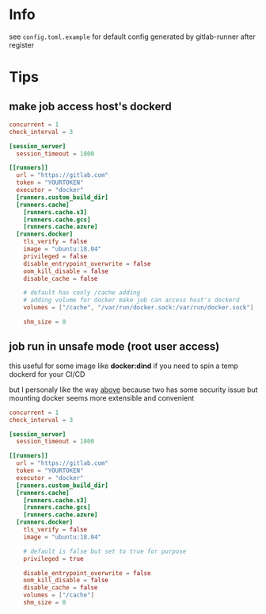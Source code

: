 # Info

see `config.toml.example` for default config generated by gitlab-runner after register

# Tips

## **make job access host's dockerd**

```toml
concurrent = 1
check_interval = 3

[session_server]
  session_timeout = 1800

[[runners]]
  url = "https://gitlab.com"
  token = "YOURTOKEN"
  executor = "docker"
  [runners.custom_build_dir]
  [runners.cache]
    [runners.cache.s3]
    [runners.cache.gcs]
    [runners.cache.azure]
  [runners.docker]
    tls_verify = false
    image = "ubuntu:18.04"
    privileged = false
    disable_entrypoint_overwrite = false
    oom_kill_disable = false
    disable_cache = false

    # default has conly /cache adding
    # adding volume for docker make job can access host's dockerd
    volumes = ["/cache", "/var/run/docker.sock:/var/run/docker.sock"]

    shm_size = 0
```

## **job run in unsafe mode (root user access)**

this useful for some image like **docker:dind** if you need to spin a temp dockerd for your CI/CD

but I personaly like the way [above](#make-job-access-hosts-dockerd) because two has some security issue but mounting docker seems more extensible and convenient

```toml
concurrent = 1
check_interval = 3

[session_server]
  session_timeout = 1800

[[runners]]
  url = "https://gitlab.com"
  token = "YOURTOKEN"
  executor = "docker"
  [runners.custom_build_dir]
  [runners.cache]
    [runners.cache.s3]
    [runners.cache.gcs]
    [runners.cache.azure]
  [runners.docker]
    tls_verify = false
    image = "ubuntu:18.04"

    # default is false but set to true for purpose
    privileged = true

    disable_entrypoint_overwrite = false
    oom_kill_disable = false
    disable_cache = false
    volumes = ["/cache"]
    shm_size = 0
```
